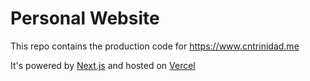 # Personal Website

This repo contains the production code for https://www.cntrinidad.me

It's powered by [Next.js](https://nextjs.org/) and hosted on [Vercel](https://vercel.com/)
